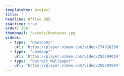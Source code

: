 ```yaml
---
templateKey: project
title: ' '
headline: Office 365
isActive: true
order: 200
thumbnail: /assets/howtoons.jpg
videos:
  - type: '"Howtoons"'
    url: 'https://player.vimeo.com/video/274526298'
  - type: '"Lovepop"'
    url: 'https://player.vimeo.com/video/250294019'
  - type: '"Detroit Wallpaper"'
    url: 'https://player.vimeo.com/video/250293984'
---
```

